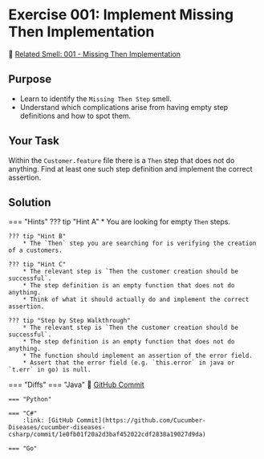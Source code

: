 # Exercise 001: Implement Missing Then Implementation
:link: [Related Smell: 001 - Missing Then Implementation](/smells/001-missing-then)

## Purpose
* Learn to identify the `Missing Then Step` smell.
* Understand which complications arise from having empty step definitions and how to spot them.

## Your Task
Within the `Customer.feature` file there is a `Then` step that does not do anything. Find at least
one such step definition and implement the correct assertion.

## Solution

=== "Hints"
    ??? tip "Hint A"
        * You are looking for empty `Then` steps.

    ??? tip "Hint B"
        * The `Then` step you are searching for is verifying the creation of a customers.

    ??? tip "Hint C"
        * The relevant step is `Then the customer creation should be successful`.
        * The step definition is an empty function that does not do anything.
        * Think of what it should actually do and implement the correct assertion.

    ??? tip "Step by Step Walkthrough"
        * The relevant step is `Then the customer creation should be successful`.
        * The step definition is an empty function that does not do anything.
        * The function should implement an assertion of the error field.
        * Assert that the error field (e.g. `this.error` in java or `t.err` in go) is null.

=== "Diffs"
    === "Java"
        :link: [GitHub Commit](https://github.com/Cucumber-Diseases/cucumber-diseases-java/commit/e6feee39e56e0f10e17c8204658884bdb4411670)
    
    === "Python"

    === "C#"
        :link: [GitHub Commit](https://github.com/Cucumber-Diseases/cucumber-diseases-csharp/commit/1e0fb01f20a2d3baf452022cdf2838a19027d9da)

    === "Go"


